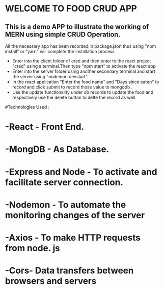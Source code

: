 # WELCOME TO FOOD CRUD APP
## This is a demo APP to illustrate the working of MERN using simple CRUD Operation.





All the necessary app has been recorded in package.json thus using "npm install" or "yarn" will complete the installation process.

- Enter into the client folder of cred and then enter to the react project "cred" using a terminal.Then type "npm start" to activate the react app
- Enter into the server folder using another secondary terminal and start the server using "nodemon devstart".
- In the react application "Enter the food name" and "Days since eaten" to record and click submit to record those value to mongodb .
- Use the update functionality under db records to update the food and respectively use the delete button to delte the record as well.

#Technologies Used : 

# -React - Front End. 
# -MongDB - As Database.
# -Express and Node - To activate and facilitate server connection.
# -Nodemon - To automate the monitoring changes of the server
# -Axios -  To make HTTP requests from node. js
# -Cors- Data transfers between browsers and servers

